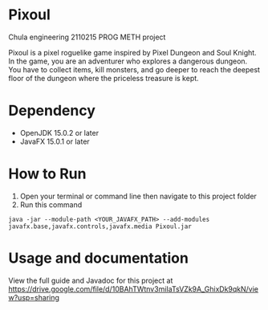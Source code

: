 # Pixoul

Chula engineering 2110215 PROG METH project

Pixoul is a pixel roguelike game inspired by Pixel Dungeon and Soul Knight. In the game, you are an adventurer who explores a dangerous dungeon. You have to collect items, kill monsters, and go deeper to reach the deepest floor of the dungeon where the priceless treasure is kept. 

# Dependency
- OpenJDK 15.0.2 or later
- JavaFX 15.0.1 or later

# How to Run
1. Open your terminal or command line then navigate to this project folder
2. Run this command

``` java -jar --module-path <YOUR_JAVAFX_PATH> --add-modules javafx.base,javafx.controls,javafx.media Pixoul.jar ```

# Usage and documentation
View the full guide and Javadoc for this project at https://drive.google.com/file/d/10BAhTWtnv3miIaTsVZk9A_GhixDk9qkN/view?usp=sharing
